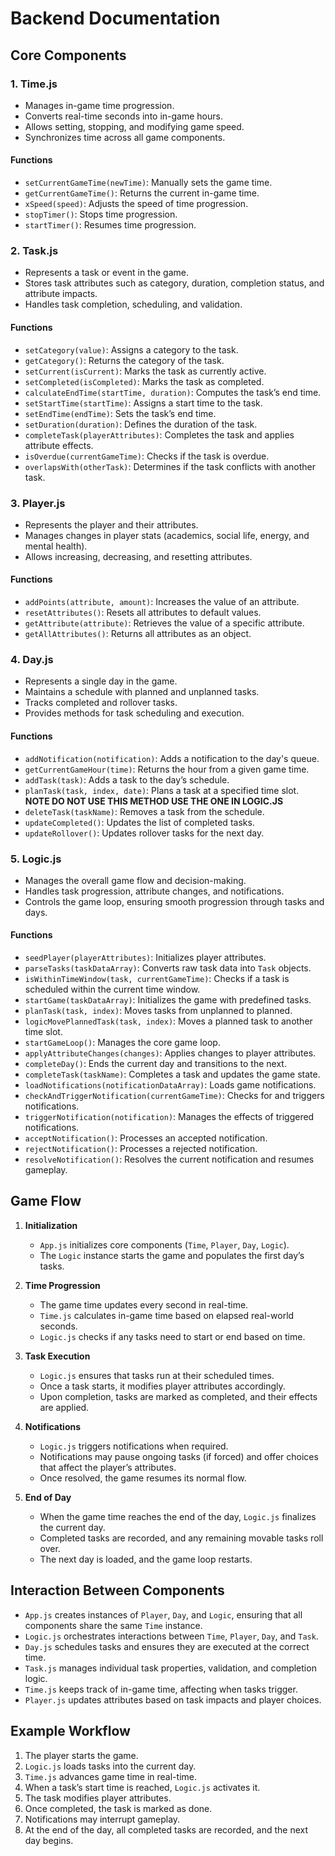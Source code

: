 # Backend Documentation

## Core Components

### 1. **Time.js**

- Manages in-game time progression.
- Converts real-time seconds into in-game hours.
- Allows setting, stopping, and modifying game speed.
- Synchronizes time across all game components.

#### **Functions**

- `setCurrentGameTime(newTime)`: Manually sets the game time.
- `getCurrentGameTime()`: Returns the current in-game time.
- `xSpeed(speed)`: Adjusts the speed of time progression.
- `stopTimer()`: Stops time progression.
- `startTimer()`: Resumes time progression.

### 2. **Task.js**

- Represents a task or event in the game.
- Stores task attributes such as category, duration, completion status, and attribute impacts.
- Handles task completion, scheduling, and validation.

#### **Functions**

- `setCategory(value)`: Assigns a category to the task.
- `getCategory()`: Returns the category of the task.
- `setCurrent(isCurrent)`: Marks the task as currently active.
- `setCompleted(isCompleted)`: Marks the task as completed.
- `calculateEndTime(startTime, duration)`: Computes the task’s end time.
- `setStartTime(startTime)`: Assigns a start time to the task.
- `setEndTime(endTime)`: Sets the task’s end time.
- `setDuration(duration)`: Defines the duration of the task.
- `completeTask(playerAttributes)`: Completes the task and applies attribute effects.
- `isOverdue(currentGameTime)`: Checks if the task is overdue.
- `overlapsWith(otherTask)`: Determines if the task conflicts with another task.

### 3. **Player.js**

- Represents the player and their attributes.
- Manages changes in player stats (academics, social life, energy, and mental health).
- Allows increasing, decreasing, and resetting attributes.

#### **Functions**

- `addPoints(attribute, amount)`: Increases the value of an attribute.
- `resetAttributes()`: Resets all attributes to default values.
- `getAttribute(attribute)`: Retrieves the value of a specific attribute.
- `getAllAttributes()`: Returns all attributes as an object.

### 4. **Day.js**

- Represents a single day in the game.
- Maintains a schedule with planned and unplanned tasks.
- Tracks completed and rollover tasks.
- Provides methods for task scheduling and execution.

#### **Functions**

- `addNotification(notification)`: Adds a notification to the day's queue.
- `getCurrentGameHour(time)`: Returns the hour from a given game time.
- `addTask(task)`: Adds a task to the day’s schedule.
- `planTask(task, index, date)`: Plans a task at a specified time slot. **NOTE DO NOT USE THIS METHOD USE THE ONE IN LOGIC.JS**
- `deleteTask(taskName)`: Removes a task from the schedule.
- `updateCompleted()`: Updates the list of completed tasks.
- `updateRollover()`: Updates rollover tasks for the next day.

### 5. **Logic.js**

- Manages the overall game flow and decision-making.
- Handles task progression, attribute changes, and notifications.
- Controls the game loop, ensuring smooth progression through tasks and days.

#### **Functions**

- `seedPlayer(playerAttributes)`: Initializes player attributes.
- `parseTasks(taskDataArray)`: Converts raw task data into `Task` objects.
- `isWithinTimeWindow(task, currentGameTime)`: Checks if a task is scheduled within the current time window.
- `startGame(taskDataArray)`: Initializes the game with predefined tasks.
- `planTask(task, index)`: Moves tasks from unplanned to planned.
- `logicMovePlannedTask(task, index)`: Moves a planned task to another time slot.
- `startGameLoop()`: Manages the core game loop.
- `applyAttributeChanges(changes)`: Applies changes to player attributes.
- `completeDay()`: Ends the current day and transitions to the next.
- `completeTask(taskName)`: Completes a task and updates the game state.
- `loadNotifications(notificationDataArray)`: Loads game notifications.
- `checkAndTriggerNotification(currentGameTime)`: Checks for and triggers notifications.
- `triggerNotification(notification)`: Manages the effects of triggered notifications.
- `acceptNotification()`: Processes an accepted notification.
- `rejectNotification()`: Processes a rejected notification.
- `resolveNotification()`: Resolves the current notification and resumes gameplay.

## Game Flow

1. **Initialization**

   - `App.js` initializes core components (`Time`, `Player`, `Day`, `Logic`).
   - The `Logic` instance starts the game and populates the first day’s tasks.

2. **Time Progression**

   - The game time updates every second in real-time.
   - `Time.js` calculates in-game time based on elapsed real-world seconds.
   - `Logic.js` checks if any tasks need to start or end based on time.

3. **Task Execution**

   - `Logic.js` ensures that tasks run at their scheduled times.
   - Once a task starts, it modifies player attributes accordingly.
   - Upon completion, tasks are marked as completed, and their effects are applied.

4. **Notifications**

   - `Logic.js` triggers notifications when required.
   - Notifications may pause ongoing tasks (if forced) and offer choices that affect the player’s attributes.
   - Once resolved, the game resumes its normal flow.

5. **End of Day**
   - When the game time reaches the end of the day, `Logic.js` finalizes the current day.
   - Completed tasks are recorded, and any remaining movable tasks roll over.
   - The next day is loaded, and the game loop restarts.

## Interaction Between Components

- `App.js` creates instances of `Player`, `Day`, and `Logic`, ensuring that all components share the same `Time` instance.
- `Logic.js` orchestrates interactions between `Time`, `Player`, `Day`, and `Task`.
- `Day.js` schedules tasks and ensures they are executed at the correct time.
- `Task.js` manages individual task properties, validation, and completion logic.
- `Time.js` keeps track of in-game time, affecting when tasks trigger.
- `Player.js` updates attributes based on task impacts and player choices.

## Example Workflow

1. The player starts the game.
2. `Logic.js` loads tasks into the current day.
3. `Time.js` advances game time in real-time.
4. When a task’s start time is reached, `Logic.js` activates it.
5. The task modifies player attributes.
6. Once completed, the task is marked as done.
7. Notifications may interrupt gameplay.
8. At the end of the day, all completed tasks are recorded, and the next day begins.
